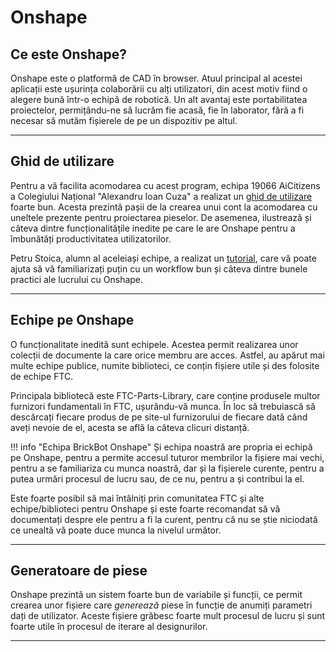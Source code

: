 # **Onshape**

## **Ce este Onshape?**

Onshape este o platformă de CAD în browser. Atuul principal al acestei aplicații este
ușurința colaborării cu alți utilizatori, din acest motiv fiind o alegere bună într-o
echipă de robotică. Un alt avantaj este portabilitatea proiectelor, permițându-ne să
lucrăm fie acasă, fie în laborator, fără a fi necesar să mutăm fișierele de pe un
dispozitiv pe altul.

<hr>

## **Ghid de utilizare**

Pentru a vă facilita acomodarea cu acest program, echipa 19066 AiCitizens a Colegiului
Național "Alexandru Ioan Cuza" a realizat un <a href="/cad/media/ghid-onshape.pdf" target="_blank">ghid de utilizare</a> foarte bun. Acesta prezintă
pașii de la crearea unui cont la acomodarea cu uneltele prezente pentru proiectarea
pieselor. De asemenea, ilustrează și câteva dintre funcționalitățile inedite pe care le are
Onshape pentru a îmbunătăți productivitatea utilizatorilor.

Petru Stoica, alumn al aceleiași echipe, a realizat un <a href="https://www.youtube.com/watch?v=FgXQw3s5k9g&ab_channel=Peru" target="_blank">tutorial</a>, care
vă poate ajuta să vă familiarizați puțin cu un workflow bun și câteva dintre bunele practici
ale lucrului cu Onshape.

<hr>

## **Echipe pe Onshape**

O funcționalitate inedită sunt echipele. Acestea permit realizarea unor colecții de documente
la care orice membru are acces. Astfel, au apărut mai multe echipe publice, numite
biblioteci, ce conțin fișiere utile și des folosite de echipe FTC.

Principala bibliotecă este FTC-Parts-Library, care conține produsele multor furnizori
fundamentali în FTC, ușurându-vă munca. În loc să trebuiască să descărcați
fiecare produs de pe site-ul furnizorului de fiecare dată când aveți nevoie de el, acesta
se află la câteva clicuri distanță.

<!--prettier-ignore-start-->
!!! info "Echipa BrickBot Onshape"
    Și echipa noastră are propria ei echipă pe Onshape, pentru a permite accesul tuturor
    membrilor la fișiere mai vechi, pentru a se familiariza cu munca noastră, dar și la fișierele
    curente, pentru a putea urmări procesul de lucru sau, de ce nu, pentru a și contribui la el.
<!--prettier-ignore-end-->

Este foarte posibil să mai întâlniți prin comunitatea FTC și alte echipe/biblioteci pentru
Onshape și este foarte recomandat să vă documentați despre ele pentru a fi la curent,
pentru că nu se știe niciodată ce unealtă vă poate duce munca la nivelul următor.

<hr>

## **Generatoare de piese**

Onshape prezintă un sistem foarte bun de variabile și funcții, ce permit crearea unor
fișiere care _generează_ piese în funcție de anumiți parametri dați de utilizator.
Aceste fișiere grăbesc foarte mult procesul de lucru și sunt foarte utile în procesul
de iterare al designurilor.

<hr>
